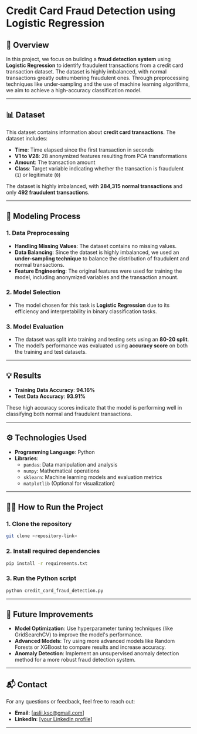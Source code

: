 

# **Credit Card Fraud Detection using Logistic Regression**

## 🚀 **Overview**

In this project, we focus on building a **fraud detection system** using **Logistic Regression** to identify fraudulent transactions from a credit card transaction dataset. The dataset is highly imbalanced, with normal transactions greatly outnumbering fraudulent ones. Through preprocessing techniques like under-sampling and the use of machine learning algorithms, we aim to achieve a high-accuracy classification model.

---

## 📊 **Dataset**

This dataset contains information about **credit card transactions**. The dataset includes:

- **Time**: Time elapsed since the first transaction in seconds
- **V1 to V28**: 28 anonymized features resulting from PCA transformations
- **Amount**: The transaction amount
- **Class**: Target variable indicating whether the transaction is fraudulent (`1`) or legitimate (`0`)

The dataset is highly imbalanced, with **284,315 normal transactions** and only **492 fraudulent transactions**.

---

## 🧠 **Modeling Process**

### 1. **Data Preprocessing**
   - **Handling Missing Values**: The dataset contains no missing values.
   - **Data Balancing**: Since the dataset is highly imbalanced, we used an **under-sampling technique** to balance the distribution of fraudulent and normal transactions.
   - **Feature Engineering**: The original features were used for training the model, including anonymized variables and the transaction amount.

### 2. **Model Selection**
   - The model chosen for this task is **Logistic Regression** due to its efficiency and interpretability in binary classification tasks.

### 3. **Model Evaluation**
   - The dataset was split into training and testing sets using an **80-20 split**.
   - The model’s performance was evaluated using **accuracy score** on both the training and test datasets.

---

## 💡 **Results**

- **Training Data Accuracy**: **94.16%**
- **Test Data Accuracy**: **93.91%**

These high accuracy scores indicate that the model is performing well in classifying both normal and fraudulent transactions.

---

## ⚙️ **Technologies Used**

- **Programming Language**: Python
- **Libraries**:
  - `pandas`: Data manipulation and analysis
  - `numpy`: Mathematical operations
  - `sklearn`: Machine learning models and evaluation metrics
  - `matplotlib` (Optional for visualization)

---

## 👩‍💻 **How to Run the Project**

### 1. Clone the repository

```bash
git clone <repository-link>
```

### 2. Install required dependencies

```bash
pip install -r requirements.txt
```

### 3. Run the Python script

```bash
python credit_card_fraud_detection.py
```

---

## 🎯 **Future Improvements**

- **Model Optimization**: Use hyperparameter tuning techniques (like GridSearchCV) to improve the model's performance.
- **Advanced Models**: Try using more advanced models like Random Forests or XGBoost to compare results and increase accuracy.
- **Anomaly Detection**: Implement an unsupervised anomaly detection method for a more robust fraud detection system.

---

## 📬 **Contact**

For any questions or feedback, feel free to reach out:

- **Email**: [aslii.ksc@gmail.com]
- **LinkedIn**: [[your LinkedIn profile](https://www.linkedin.com/in/asli-kuscu/)]

---

